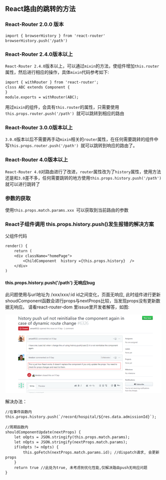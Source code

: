 ## React路由的跳转的方法

### React-Router 2.0.0 版本

    import { browserHistory } from 'react-router'
    browserHistory.push('/path')

### React-Router 2.4.0版本以上

`React-Router 2.4.0`版本以上，可以通过`mixin`的方法，使组件增加`this.router`属性，然后进行相应的操作，具体`mixin`代码参考如下:

    import { withRouter } from 'react-router';
    clsss ABC extends Component {
    }
    module.exports = withRouter(ABC);

用过`mixin`的组件，会具有`this.router`的属性，只需要使用`this.props.router.push('/path') `就可以跳转到相应的路由

### React-Router 3.0.0版本以上

`3.0.0`版本以后不需要再手动`mixin`相关的`router`属性，在任何需要跳转的组件中写`this.props.router.push('/path') `就可以跳转到响应的路由了。

### React-Router 4.0版本以上

`React-Router 4.0`对路由进行了改进，`router`属性改为了`history`属性，使用方法还是和`3.0`差不多，任何需要跳转的地方使用`this.props.history.push('/path') `就可以进行跳转了

### 参数的获取

使用`this.props.match.params.xxx `可以获取到当前路由的参数

### React子组件调用 this.props.history.push()发生报错的解决方案

父组件代码

    render() {
        return (
        <div className="homePage">
            <ChildComponent  history ={this.props.history}  />
        </div>
    )

#### this.props.history.push('/path') 无响应bug

此问题使用与url地址为 /xxx/xxx/:id id之间变化，页面无响应, 此时组件进行更新 shoudComponent函数会进行props与nextProps比较，当发现props没有更新数据无响应。
请看react-router-dom 里issue里开发者解答，如图:

![history icon](./historyPush.png)

解决办法：

    //在事件函数内
    this.props.history.push(`/record/hospital/${res.data.admissionId}`);

    //周期函数内
    shouldComponentUpdate(nextProps) {
        let oOpts = JSON.stringify(this.props.match.params);
        let nOpts = JSON.stringify(nextProps.match.params);
        if(oOpts != nOpts) {
            this.goFetch(nextProps.match.params.id); //dispatch请求, 会更新props
        }
        return true //此处为true, 未考虑到优化性能,仅解决路由push无响应问题
    }